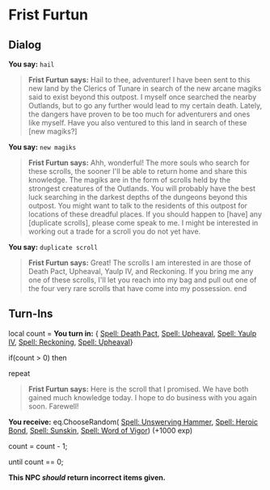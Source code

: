 # Frist Furtun
## Dialog

**You say:** `hail`



>**Frist Furtun says:** Hail to thee, adventurer! I have been sent to this new land by the Clerics of Tunare in search of the new arcane magiks said to exist beyond this outpost. I myself once searched the nearby Outlands, but to go any further would lead to my certain death. Lately, the dangers have proven to be too much for adventurers and ones like myself. Have you also ventured to this land in search of these [new magiks?]

**You say:** `new magiks`



>**Frist Furtun says:** Ahh, wonderful! The more souls who search for these scrolls, the sooner I'll be able to return home and share this knowledge. The magiks are in the form of scrolls held by the strongest creatures of the Outlands. You will probably have the best luck searching in the darkest depths of the dungeons beyond this outpost. You might want to talk to the residents of this outpost for locations of these dreadful places. If you should happen to [have] any [duplicate scrolls], please come speak to me. I might be interested in working out a trade for a scroll you do not yet have.

**You say:** `duplicate scroll`



>**Frist Furtun says:** Great! The scrolls I am interested in are those of Death Pact, Upheaval, Yaulp IV, and Reckoning. If you bring me any one of these scrolls, I'll let you reach into my bag and pull out one of the four very rare scrolls that have come into my possession.
end

## Turn-Ins



local count =  **You turn in:**  { [Spell: Death Pact](/item/19203),  [Spell: Upheaval](/item/19205),  [Spell: Yaulp IV](/item/19209),  [Spell: Reckoning](/item/19212),  [Spell: Upheaval](/item/19233)}

if(count > 0) then


repeat



>**Frist Furtun says:** Here is the scroll that I promised. We have both gained much knowledge today. I hope to do business with you again soon. Farewell!



 **You receive:** eq.ChooseRandom( [Spell: Unswerving Hammer](/item/19210), [Spell: Heroic Bond](/item/19224), [Spell: Sunskin](/item/19420), [Spell: Word of Vigor](/item/19206)) (+1000 exp)



count = count - 1;


until count == 0;

**This NPC *should* return incorrect items given.**
